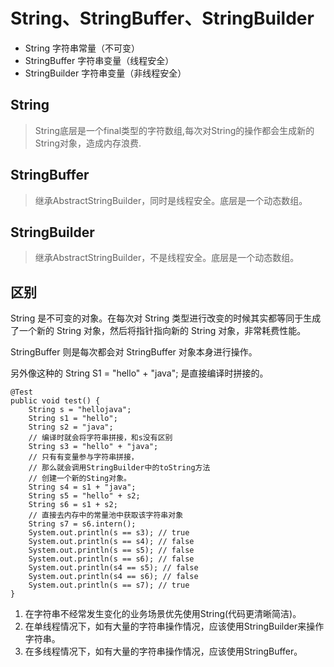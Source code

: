 # String、StringBuffer、StringBuilder
- String 字符串常量（不可变）
- StringBuffer 字符串变量（线程安全）
- StringBuilder 字符串变量（非线程安全）

## String
>String底层是一个final类型的字符数组,每次对String的操作都会生成新的String对象，造成内存浪费.

## StringBuffer
>继承AbstractStringBuilder，同时是线程安全。底层是一个动态数组。

## StringBuilder
>继承AbstractStringBuilder，不是线程安全。底层是一个动态数组。


## 区别
String 是不可变的对象。在每次对 String 类型进行改变的时候其实都等同于生成了一个新的 String 对象，然后将指针指向新的 String 对象，非常耗费性能。

StringBuffer 则是每次都会对 StringBuffer 对象本身进行操作。

另外像这种的 String S1 = "hello" + "java"; 是直接编译时拼接的。

```
@Test
public void test() {
	String s = "hellojava";
	String s1 = "hello";
	String s2 = "java";
	// 编译时就会将字符串拼接，和s没有区别
	String s3 = "hello" + "java";
	// 只有有变量参与字符串拼接，
	// 那么就会调用StringBuilder中的toString方法
	// 创建一个新的Sting对象。
	String s4 = s1 + "java";
	String s5 = "hello" + s2;
	String s6 = s1 + s2;
	// 直接去内存中的常量池中获取该字符串对象
	String s7 = s6.intern();
	System.out.println(s == s3); // true
	System.out.println(s == s4); // false
	System.out.println(s == s5); // false
	System.out.println(s == s6); // false
	System.out.println(s4 == s5); // false
	System.out.println(s4 == s6); // false
	System.out.println(s == s7); // true
}
```
1. 在字符串不经常发生变化的业务场景优先使用String(代码更清晰简洁)。
2. 在单线程情况下，如有大量的字符串操作情况，应该使用StringBuilder来操作字符串。
3. 在多线程情况下，如有大量的字符串操作情况，应该使用StringBuffer。